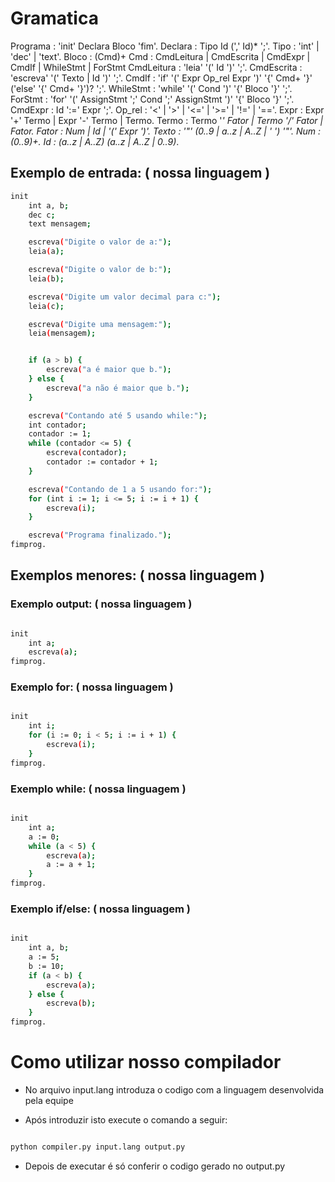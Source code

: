# Gramatica

Programa : 'init' Declara Bloco 'fim'.
Declara  : Tipo Id (',' Id)* ';'.
Tipo     : 'int' | 'dec' | 'text'.
Bloco    : (Cmd)+
Cmd      : CmdLeitura | CmdEscrita | CmdExpr | CmdIf | WhileStmt | ForStmt
CmdLeitura : 'leia' '(' Id ')' ';'.
CmdEscrita : 'escreva' '(' Texto | Id ')' ';'.
CmdIf    : 'if' '(' Expr Op_rel Expr ')' '{' Cmd+ '}' ('else' '{' Cmd+ '}')? ';'.
WhileStmt : 'while' '(' Cond ')' '{' Bloco '}' ';'.
ForStmt : 'for' '(' AssignStmt ';' Cond ';' AssignStmt ')' '{' Bloco '}' ';'.
CmdExpr  : Id ':=' Expr ';'.
Op_rel   : '<' | '>' | '<=' | '>=' | '!=' | '=='.
Expr     : Expr '+' Termo | Expr '-' Termo | Termo.
Termo    : Termo '*' Fator | Termo '/' Fator | Fator.
Fator    : Num | Id | '(' Expr ')'.
Texto    : '"' (0..9 | a..z | A..Z | ' ') '"'.
Num      : (0..9)+.
Id       : (a..z | A..Z) (a..z | A..Z | 0..9)*.



## Exemplo de entrada: ( nossa linguagem )
``` bash
init
    int a, b;              
    dec c;                  
    text mensagem;           

    escreva("Digite o valor de a:"); 
    leia(a);             

    escreva("Digite o valor de b:");
    leia(b);         

    escreva("Digite um valor decimal para c:");
    leia(c);              

    escreva("Digite uma mensagem:");
    leia(mensagem);      


    if (a > b) {
        escreva("a é maior que b.");
    } else {
        escreva("a não é maior que b.");
    }

    escreva("Contando até 5 usando while:");
    int contador;       
    contador := 1;         
    while (contador <= 5) {
        escreva(contador);   
        contador := contador + 1; 
    }

    escreva("Contando de 1 a 5 usando for:");
    for (int i := 1; i <= 5; i := i + 1) {
        escreva(i);
    }

    escreva("Programa finalizado.");
fimprog.
```

## Exemplos menores: ( nossa linguagem )

### Exemplo output: ( nossa linguagem )

``` bash

init
    int a;
    escreva(a);
fimprog.

```

### Exemplo for: ( nossa linguagem )

``` bash

init
    int i;
    for (i := 0; i < 5; i := i + 1) {
        escreva(i);
    }
fimprog.


```

### Exemplo while: ( nossa linguagem )

``` bash

init
    int a;
    a := 0;
    while (a < 5) {
        escreva(a);
        a := a + 1;
    }
fimprog.

```

### Exemplo if/else: ( nossa linguagem )

``` bash

init
    int a, b;
    a := 5;
    b := 10;
    if (a < b) {
        escreva(a);
    } else {
        escreva(b);
    }
fimprog.

```

# Como utilizar nosso compilador

- No arquivo input.lang introduza o codigo com a linguagem desenvolvida pela equipe

- Após introduzir isto execute o comando a seguir:

``` bash

python compiler.py input.lang output.py

```

- Depois de executar é só conferir o codigo gerado no output.py


